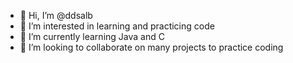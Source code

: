 - 👋 Hi, I’m @ddsalb
- 👀 I’m interested in learning and practicing code
- 🌱 I’m currently learning Java and C
- 💞️ I’m looking to collaborate on many projects to practice coding

<!---
ddsalb/ddsalb is a ✨ special ✨ repository because its `README.md` (this file) appears on your GitHub profile.
You can click the Preview link to take a look at your changes.
--->
